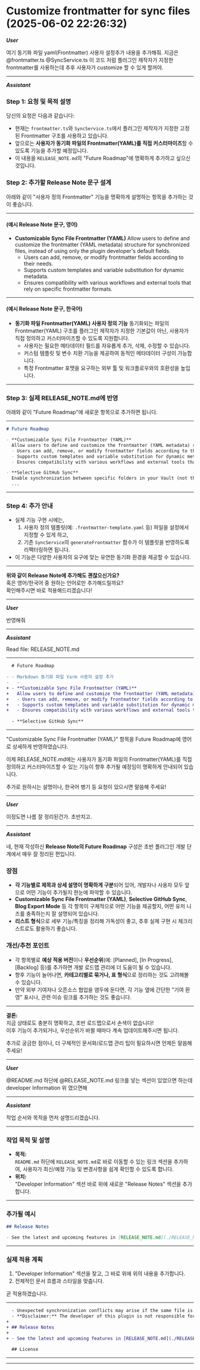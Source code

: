 <!-- Generated by SpecStory -->

# Customize frontmatter for sync files (2025-06-02 22:26:32)

_**User**_

여기 동기화 파일 yaml(Frontmatter) 사용자 설정추가 내용을 추가해줘.
지금은 @frontmatter.ts @SyncService.ts 이 코드 처럼 플러그인 제작자가 지정한 frontmatter를 사용하는데 추후 사용자가 customize 할 수 있게 할꺼야.

---

_**Assistant**_

### Step 1: 요청 및 목적 설명

당신의 요청은 다음과 같습니다:

- 현재는 `frontmatter.ts`와 `SyncService.ts`에서 플러그인 제작자가 지정한 고정된 Frontmatter 구조를 사용하고 있습니다.
- 앞으로는 **사용자가 동기화 파일의 Frontmatter(YAML)를 직접 커스터마이즈**할 수 있도록 기능을 추가할 예정입니다.
- 이 내용을 `RELEASE_NOTE.md`의 "Future Roadmap"에 명확하게 추가하고 싶으신 것입니다.

### Step 2: 추가할 Release Note 문구 설계

아래와 같이 "사용자 정의 Frontmatter" 기능을 명확하게 설명하는 항목을 추가하는 것이 좋습니다.

---

#### (예시 Release Note 문구, 영어)

- **Customizable Sync File Frontmatter (YAML)**
  Allow users to define and customize the frontmatter (YAML metadata) structure for synchronized files, instead of using only the plugin developer's default fields.
  - Users can add, remove, or modify frontmatter fields according to their needs.
  - Supports custom templates and variable substitution for dynamic metadata.
  - Ensures compatibility with various workflows and external tools that rely on specific frontmatter formats.

---

#### (예시 Release Note 문구, 한국어)

- **동기화 파일 Frontmatter(YAML) 사용자 정의 기능**
  동기화되는 파일의 Frontmatter(YAML) 구조를 플러그인 제작자가 지정한 기본값이 아닌, 사용자가 직접 정의하고 커스터마이즈할 수 있도록 지원합니다.
  - 사용자는 필요한 메타데이터 필드를 자유롭게 추가, 삭제, 수정할 수 있습니다.
  - 커스텀 템플릿 및 변수 치환 기능을 제공하여 동적인 메타데이터 구성이 가능합니다.
  - 특정 Frontmatter 포맷을 요구하는 외부 툴 및 워크플로우와의 호환성을 높입니다.

---

### Step 3: 실제 RELEASE_NOTE.md에 반영

아래와 같이 "Future Roadmap"에 새로운 항목으로 추가하면 됩니다.

---

```markdown
# Future Roadmap

- **Customizable Sync File Frontmatter (YAML)**
  Allow users to define and customize the frontmatter (YAML metadata) structure for synchronized files, instead of using only the plugin developer's default fields.
  - Users can add, remove, or modify frontmatter fields according to their needs.
  - Supports custom templates and variable substitution for dynamic metadata.
  - Ensures compatibility with various workflows and external tools that rely on specific frontmatter formats.

- **Selective GitHub Sync**
  Enable synchronization between specific folders in your Vault (not the entire Vault) and a GitHub repository.
  ...
```

---

### Step 4: 추가 안내

- 실제 기능 구현 시에는,  
  1. 사용자 정의 템플릿(예: `.frontmatter-template.yaml` 등) 파일을 설정에서 지정할 수 있게 하고,  
  2. 기존 `SyncService`의 `generateFrontmatter` 함수가 이 템플릿을 반영하도록 리팩터링하면 됩니다.
- 이 기능은 다양한 사용자의 요구에 맞는 유연한 동기화 환경을 제공할 수 있습니다.

---

**위와 같이 Release Note에 추가해도 괜찮으신가요?**  
혹은 영어/한국어 중 원하는 언어로만 추가해드릴까요?  
확인해주시면 바로 적용해드리겠습니다!

---

_**User**_

반영해줘

---

_**Assistant**_

Read file: RELEASE_NOTE.md

---

```diff
  # Future Roadmap
  
- - Markdown 동기화 파일 Yarm 사용자 설정 추가
-   - 
+ - **Customizable Sync File Frontmatter (YAML)**
+   Allow users to define and customize the frontmatter (YAML metadata) structure for synchronized files, instead of using only the plugin developer's default fields.
+   - Users can add, remove, or modify frontmatter fields according to their needs.
+   - Supports custom templates and variable substitution for dynamic metadata.
+   - Ensures compatibility with various workflows and external tools that rely on specific frontmatter formats.
  
  - **Selective GitHub Sync**  
```

---

"Customizable Sync File Frontmatter (YAML)" 항목을 Future Roadmap에 영어로 상세하게 반영하였습니다.

이제 RELEASE_NOTE.md에는 사용자가 동기화 파일의 Frontmatter(YAML)를 직접 정의하고 커스터마이즈할 수 있는 기능이 향후 추가될 예정임이 명확하게 안내되어 있습니다.

추가로 원하시는 설명이나, 한국어 병기 등 요청이 있으시면 말씀해 주세요!

---

_**User**_

이정도면 나름 잘 정리된건가. 초반치고.

---

_**Assistant**_

네, 현재 작성하신 **Release Note의 Future Roadmap** 구성은 초반 플러그인 개발 단계에서 매우 잘 정리된 편입니다.

### 장점
- **각 기능별로 제목과 상세 설명이 명확하게 구분**되어 있어, 개발자나 사용자 모두 앞으로 어떤 기능이 추가될지 한눈에 파악할 수 있습니다.
- **Customizable Sync File Frontmatter (YAML)**, **Selective GitHub Sync**, **Blog Export Mode** 등 각 항목이 구체적으로 어떤 기능을 제공할지, 어떤 유저 니즈를 충족하는지 잘 설명되어 있습니다.
- **리스트 형식**으로 세부 기능/특징을 정리해 가독성이 좋고, 추후 실제 구현 시 체크리스트로도 활용하기 좋습니다.

### 개선/추천 포인트
- 각 항목별로 **예상 적용 버전**이나 **우선순위**(예: [Planned], [In Progress], [Backlog] 등)를 추가하면 개발 로드맵 관리에 더 도움이 될 수 있습니다.
- 향후 기능이 늘어나면, **카테고리별로 묶거나, 표 형식**으로 정리하는 것도 고려해볼 수 있습니다.
- 만약 외부 기여자나 오픈소스 협업을 염두에 둔다면, 각 기능 옆에 간단한 "기여 환영" 표시나, 관련 이슈 링크를 추가하는 것도 좋습니다.

---

**결론:**  
지금 상태로도 충분히 명확하고, 초반 로드맵으로서 손색이 없습니다!  
이후 기능이 추가되거나, 우선순위가 바뀔 때마다 계속 업데이트해주시면 됩니다.

추가로 궁금한 점이나, 더 구체적인 문서화/로드맵 관리 팁이 필요하시면 언제든 말씀해 주세요!

---

_**User**_

@README.md 하단에 @RELEASE_NOTE.md 링크를 넣는 섹션이 있었으면 하는데 developer Information 위 였으면해

---

_**Assistant**_

작업 순서와 목적을 먼저 설명드리겠습니다.

---

### 작업 목적 및 설명

- **목적:**  
  `README.md` 하단에 `RELEASE_NOTE.md`로 바로 이동할 수 있는 링크 섹션을 추가하여, 사용자가 최신/예정 기능 및 변경사항을 쉽게 확인할 수 있도록 합니다.
- **위치:**  
  "Developer Information" 섹션 바로 위에 새로운 "Release Notes" 섹션을 추가합니다.

---

### 추가될 예시

```markdown
## Release Notes

- See the latest and upcoming features in [RELEASE_NOTE.md](./RELEASE_NOTE.md)
```

---

### 실제 적용 계획

1. "Developer Information" 섹션을 찾고, 그 바로 위에 위의 내용을 추가합니다.
2. 전체적인 문서 흐름과 스타일을 맞춥니다.

곧 적용하겠습니다.

---

```diff
  - Unexpected synchronization conflicts may arise if the same file is modified through different methods.
  - **Disclaimer:** The developer of this plugin is not responsible for any data loss, sync conflicts, or other issues that may arise from its use. Please use at your own risk and make regular backups of important data.
+ 
+ ## Release Notes
+ 
+ - See the latest and upcoming features in [RELEASE_NOTE.md](./RELEASE_NOTE.md)
  
  ## License
```

---



---


